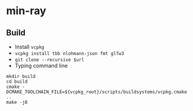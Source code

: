 # min-ray
## Build
- Install `vcpkg`
- `vcpkg install tbb nlohmann-json fmt glfw3`
- `git clone --recursive $url`
- Typing command line
```shell script
mkdir build
cd build
cmake -DCMAKE_TOOLCHAIN_FILE=${vcpkg_root}/scripts/buildsystems/vcpkg.cmake ..
make -j8
```